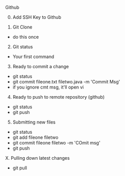 Github

0. Add SSH Key to Github

1. Git Clone
- do this once

2. Git status
- Your first command

3. Ready to commit a change
- git status
- git commit fileone.txt filetwo.java -m 'Commit Msg'
- if you ignore cmt msg, it'll open vi

4. Ready to push to remote repository (github)
- git status
- git push

5. Submitting new files
- git status
- git add fileone filetwo
- git commit fileone filetwo -m 'COmit msg'
- git push

X. Pulling down latest changes
- git pull
